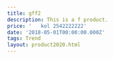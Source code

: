 ```yaml
---
title: gff2
description: This is a f product.
price: '   kol 2542222222'
date: '2018-05-01T00:00:00.000Z'
tags: Trend
layout: product2020.html
---
```



